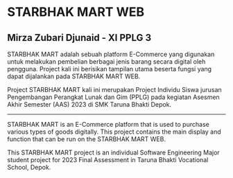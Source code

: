 # STARBHAK MART WEB
## Mirza Zubari Djunaid - XI PPLG 3
STARBHAK MART adalah sebuah platform E-Commerce yang digunakan untuk melakukan pembelian berbagai jenis barang secara digital oleh pengguna. Project kali ini berisikan tampilan utama beserta fungsi yang dapat dijalankan pada STARBHAK MART WEB.

Project STARBHAK MART kali ini merupakan Project Individu Siswa jurusan Pengembangan Perangkat Lunak dan Gim (PPLG) pada kegiatan Asesmen Akhir Semester (AAS) 2023 di SMK Taruna Bhakti Depok.

-----

STARBHAK MART is an E-Commerce platform that is used to purchase various types of goods digitally. This project contains the main display and function that can be run on the STARBHAK MART WEB.

This STARBHAK MART project is an individual Software Engineering Major student project for 2023 Final Assessment in Taruna Bhakti Vocational School, Depok.
